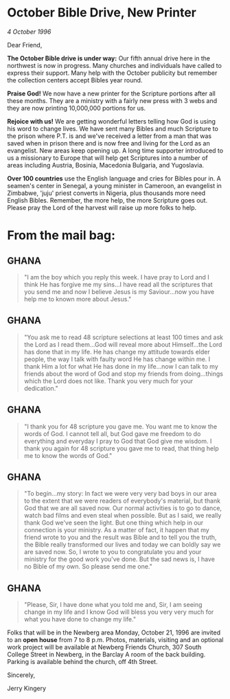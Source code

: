 # October Bible Drive, New Printer

*4 October 1996*

Dear Friend, 

**The October Bible drive is under way:** Our fifth annual drive here 
in the northwest is now in progress. Many churches and individuals have 
called to express their support. Many help with the October publicity 
but remember the collection centers accept Bibles year round. 

**Praise God!** We now have a new printer for the Scripture portions 
after all these months. They are a ministry with a fairly new press 
with 3 webs and they are now printing 10,000,000 portions for us. 

**Rejoice with us!** We are getting wonderful letters telling how God 
is using his word to change lives. We have sent many Bibles and much 
Scripture to the prison where P.T. is and we've received a letter from 
a man that was saved when in prison there and is now free and living 
for the Lord as an evangelist. New areas keep opening up. A long time 
supporter introduced to us a missionary to Europe that will help get 
Scriptures into a number of areas including Austria, Bosinia, Macedonia 
Bulgaria, and Yugoslavia. 

**Over 100 countries** use the English language and cries for Bibles 
pour in. A seamen's center in Senegal, a young minister in Cameroon, an 
evangelist in Zimbabwe, 'juju' priest converts in Nigeria, plus 
thousands more need English Bibles. Remember, the more help, the more 
Scripture goes out. Please pray the Lord of the harvest will raise up 
more folks to help. 

# From the mail bag: 

## GHANA

> "I am the boy which you reply this week. I have pray to Lord 
> and I think He has forgive me my sins...I have read all the scriptures 
> that you send me and now I believe Jesus is my Saviour...now you have 
> help me to known more about Jesus." 

## GHANA

> "You ask me to read 48 scripture selections at least 100 
> times and ask the Lord as I read them...God will reveal more about 
> Himself...the Lord has done that in my life. He has change my attitude 
> towards elder people, the way I talk with faulty word He has change 
> within me. I thank Him a lot for what He has done in my life...now I 
> can talk to my friends about the word of God and stop my friends from 
> doing...things which the Lord does not like. Thank you very much for 
> your dedication." 

## GHANA

> "I thank you for 48 scripture you gave me. You want me to 
> know the words of God. I cannot tell all, but God gave me freedom to do 
> everything and everyday I pray to God that God give me wisdom. I thank 
> you again for 48 scripture you gave me to read, that thing help me to 
> know the words of God." 

## GHANA

> "To begin...my story: In fact we were very very bad boys in 
> our area to the extent that we were readers of everybody's material, 
> but thank God that we are all saved now. Our normal activities is to go 
> to dance, watch bad films and even steal when possible. But as I said, 
> we really thank God we've seen the light. But one thing which help in 
> our connection is your ministry. As a matter of fact, it happen that my 
> friend wrote to you and the result was Bible and to tell you the truth, 
> the Bible really transformed our lives and today we can boldly say we 
> are saved now. So, I wrote to you to congratulate you and your ministry 
> for the good work you've done. But the sad news is, I have no Bible of 
> my own. So please send me one." 

## GHANA

> "Please, Sir, I have done what you told me and, Sir, I am 
> seeing change in my life and I know God will bless you very very much 
> for what you have done to change my life."  

Folks that will be in the Newberg area Monday, October 21, 1996 are 
invited to an **open house** from 7 to 8 p.m. Photos, materials, 
visiting and an optional work project will be available at Newberg 
Friends Church, 307 South College Street in Newberg, in the Barclay A 
room of the back building. Parking is available behind the church, off 
4th Street. 

Sincerely,

Jerry Kingery
